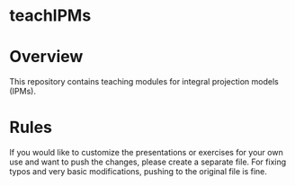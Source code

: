 # teachIPMs

# Overview
This repository contains teaching modules for integral projection models (IPMs).

# Rules
If you would like to customize the presentations or exercises for your own use and want to push the changes, please create a separate file. For fixing typos and very basic modifications, pushing to the original file is fine.
